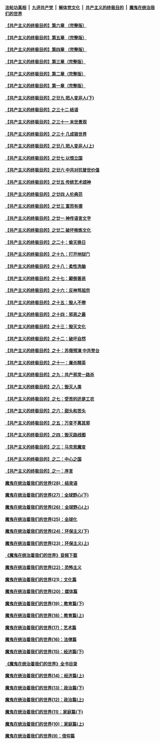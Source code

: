 ####  [法轮功真相](../../../../basic/blob/master/README.md?t=05080902) &nbsp;|&nbsp; [九评共产党](../../../../9ping.md/blob/master/README.md?t=05080902) &nbsp;|&nbsp; [解体党文化](../../../../jtdwh.md/blob/master/README.md?t=05080902)  &nbsp;|&nbsp; [共产主义的终极目的](../../../../gczydzjmd.md/blob/master/README.md?t=05080902) &nbsp;|&nbsp; [魔鬼在统治我们的世界](../../../../mgztzwmdsj.md/blob/master/README.md?t=05080902) 

#### [【共产主义的终极目的】第六章 （完整版）](../pages/nsc422/n11428913.md?t=05080902) 

#### [【共产主义的终极目的】第五章 （完整版）](../pages/nsc422/n11428912.md?t=05080902) 

#### [【共产主义的终极目的】第四章 （完整版）](../pages/nsc422/n11428907.md?t=05080902) 

#### [【共产主义的终极目的】第三章（完整版）](../pages/nsc422/n11428848.md?t=05080902) 

#### [【共产主义的终极目的】第二章（完整版）](../pages/nsc422/n11428831.md?t=05080902) 

#### [【共产主义的终极目的】第一章（完整版）](../pages/nsc422/n11417651.md?t=05080902) 

#### [【共产主义的终极目的】之廿九 把人变非人(下)](../pages/nsc422/n11344140.md?t=05080902) 

#### [【共产主义的终极目的】之三十二 结语](../pages/nsc422/n11360535.md?t=05080902) 

#### [【共产主义的终极目的】之三十一 末世景观](../pages/nsc422/n11351129.md?t=05080902) 

#### [【共产主义的终极目的】之三十 几成狼世界](../pages/nsc422/n11348280.md?t=05080902) 

#### [【共产主义的终极目的】之廿八 把人变非人(上)](../pages/nsc422/n11340492.md?t=05080902) 

#### [【共产主义的终极目的】之廿七 以恨立国](../pages/nsc422/n11336944.md?t=05080902) 

#### [【共产主义的终极目的】之廿六 中共对抗普世价值](../pages/nsc422/n11324785.md?t=05080902) 

#### [【共产主义的终极目的】之廿五 传统艺术颂神](../pages/nsc422/n11296396.md?t=05080902) 

#### [【共产主义的终极目的】之廿四 人伦典范](../pages/nsc422/n11296397.md?t=05080902) 

#### [【共产主义的终极目的】之廿三 富而有德](../pages/nsc422/n11283598.md?t=05080902) 

#### [【共产主义的终极目的】之廿一 神传语言文字](../pages/nsc422/n11263265.md?t=05080902) 

#### [【共产主义的终极目的】之廿二 破坏修炼文化](../pages/nsc422/n11245728.md?t=05080902) 

#### [【共产主义的终极目的】之二十：偷天换日](../pages/nsc422/n11238846.md?t=05080902) 

#### [【共产主义的终极目的】之十九：打开地狱门](../pages/nsc422/n11206376.md?t=05080902) 

#### [【共产主义的终极目的】之十八：柔性洗脑](../pages/nsc422/n11199994.md?t=05080902) 

#### [【共产主义的终极目的】之十七：颠倒善恶](../pages/nsc422/n11179782.md?t=05080902) 

#### [【共产主义的终极目的】之十六：反神骂祖宗](../pages/nsc422/n11166798.md?t=05080902) 

#### [【共产主义的终极目的】之十五：毁人不倦](../pages/nsc422/n11166792.md?t=05080902) 

#### [【共产主义的终极目的】之十四：邪恶之最](../pages/nsc422/n11150249.md?t=05080902) 

#### [【共产主义的终极目的】之十三：毁灭文化](../pages/nsc422/n11135227.md?t=05080902) 

#### [【共产主义的终极目的】之十二：破坏自然](../pages/nsc422/n11135214.md?t=05080902) 

#### [【共产主义的终极目的】之十：苏俄预演 中共登台](../pages/nsc422/n11118424.md?t=05080902) 

#### [【共产主义的终极目的】之十一：屠杀精英](../pages/nsc422/n11118442.md?t=05080902) 

#### [【共产主义的终极目的】之九：共产邪灵一路杀](../pages/nsc422/n11114139.md?t=05080902) 

#### [【共产主义的终极目的】之八：毁灭人类](../pages/nsc422/n11108503.md?t=05080902) 

#### [【共产主义的终极目的】之七：受苦的还是工农](../pages/nsc422/n11101809.md?t=05080902) 

#### [【共产主义的终极目的】之六：甜头和苦头](../pages/nsc422/n11096971.md?t=05080902) 

#### [【共产主义的终极目的】之五：万变不离其邪](../pages/nsc422/n11091285.md?t=05080902) 

#### [【共产主义的终极目的】之四：毁灭路线图](../pages/nsc422/n11086284.md?t=05080902) 

#### [【共产主义的终极目的】之三：马克思魔变](../pages/nsc422/n11061941.md?t=05080902) 

#### [【共产主义的终极目的】之二：中心之国](../pages/nsc422/n11047728.md?t=05080902) 

#### [【共产主义的终极目的】之一：序言](../pages/nsc422/n11086077.md?t=05080902) 

#### [魔鬼在统治着我们的世界(28)：结束语](../pages/nsc422/n10936246.md?t=05080902) 

#### [魔鬼在统治着我们的世界(27)：全球野心(下)](../pages/nsc422/n10928319.md?t=05080902) 

#### [魔鬼在统治着我们的世界(26)：全球野心(上)](../pages/nsc422/n10900318.md?t=05080902) 

#### [魔鬼在统治着我们的世界(25)：全球化](../pages/nsc422/n10788205.md?t=05080902) 

#### [魔鬼在统治着我们的世界(24)：环保主义(下)](../pages/nsc422/n10695307.md?t=05080902) 

#### [魔鬼在统治着我们的世界(23)：环保主义(上)](../pages/nsc422/n10688613.md?t=05080902) 

#### [《魔鬼在统治着我们的世界》音频下载](../pages/nsc422/n10635553.md?t=05080902) 

#### [魔鬼在统治着我们的世界(22)：恐怖主义](../pages/nsc422/n10614727.md?t=05080902) 

#### [魔鬼在统治着我们的世界(21)：文化篇](../pages/nsc422/n10597706.md?t=05080902) 

#### [魔鬼在统治着我们的世界(20)：媒体篇](../pages/nsc422/n10586579.md?t=05080902) 

#### [魔鬼在统治着我们的世界(19)：教育篇(下)](../pages/nsc422/n10564808.md?t=05080902) 

#### [魔鬼在统治着我们的世界(18)：教育篇(上)](../pages/nsc422/n10526970.md?t=05080902) 

#### [魔鬼在统治着我们的世界(17)：艺术篇](../pages/nsc422/n10499093.md?t=05080902) 

#### [魔鬼在统治着我们的世界(16)：法律篇](../pages/nsc422/n10485969.md?t=05080902) 

#### [魔鬼在统治着我们的世界(15)：经济篇(下)](../pages/nsc422/n10469975.md?t=05080902) 

#### [《魔鬼在统治着我们的世界》全书目录](../pages/nsc422/n10464261.md?t=05080902) 

#### [魔鬼在统治着我们的世界(14)：经济篇(上)](../pages/nsc422/n10457370.md?t=05080902) 

#### [魔鬼在统治着我们的世界(13)：政治篇(下)](../pages/nsc422/n10448270.md?t=05080902) 

#### [魔鬼在统治着我们的世界(12)：政治篇(上)](../pages/nsc422/n10444576.md?t=05080902) 

#### [魔鬼在统治着我们的世界(11)：家庭篇(下)](../pages/nsc422/n10440961.md?t=05080902) 

#### [魔鬼在统治着我们的世界(10)：家庭篇(上)](../pages/nsc422/n10435448.md?t=05080902) 

#### [魔鬼在统治着我们的世界(9)：信仰篇](../pages/nsc422/n10432159.md?t=05080902) 

